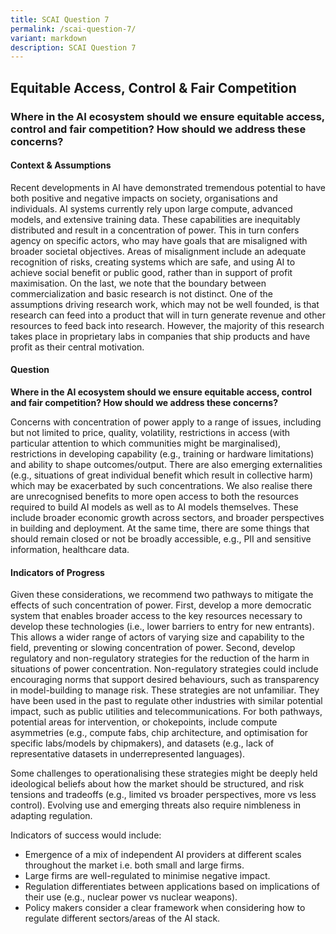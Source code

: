 ```yaml
---
title: SCAI Question 7
permalink: /scai-question-7/
variant: markdown
description: SCAI Question 7
---
```

## Equitable Access, Control & Fair Competition

### Where in the AI ecosystem should we ensure equitable access, control and fair competition? How should we address these concerns?

#### Context & Assumptions

Recent developments in AI have demonstrated tremendous potential to have both positive and negative impacts on society, organisations and individuals. AI systems currently rely upon large compute, advanced models, and extensive training data. These capabilities are inequitably distributed and result in a concentration of power. This in turn confers agency on specific actors, who may have goals that are misaligned with broader societal objectives. Areas of misalignment include an adequate recognition of risks, creating systems which are safe, and using AI to achieve social benefit or public good, rather than in support of profit maximisation. On the last, we note that the boundary between commercialization and basic research is not distinct. One of the assumptions driving research work, which may not be well founded, is that research can feed into a product that will in turn generate revenue and other resources to feed back into research. However, the majority of this research takes place in proprietary labs in companies that ship products and have profit as their central motivation.

#### Question

**Where in the AI ecosystem should we ensure equitable access, control and fair competition? How should we address these concerns?**

Concerns with concentration of power apply to a range of issues, including but not limited to price, quality, volatility, restrictions in access (with particular attention to which communities might be marginalised), restrictions in developing capability (e.g., training or hardware limitations) and ability to shape outcomes/output. There are also emerging externalities (e.g., situations of great individual benefit which result in collective harm) which may be exacerbated by such concentrations. We also realise there are unrecognised benefits to more open access to both the resources required to build AI models as well as to AI models themselves. These include broader economic growth across sectors, and broader perspectives in building and deployment. At the same time, there are some things that should remain closed or not be broadly accessible, e.g., PII and sensitive information, healthcare data.

#### Indicators of Progress

Given these considerations, we recommend two pathways to mitigate the effects of such concentration of power. First, develop a more democratic system that enables broader access to the key resources necessary to develop these technologies (i.e., lower barriers to entry for new entrants). This allows a wider range of actors of varying size and capability to the field, preventing or slowing concentration of power. Second, develop regulatory and non-regulatory strategies for the reduction of the harm in situations of power concentration. Non-regulatory strategies could include encouraging norms that support desired behaviours, such as transparency in model-building to manage risk. These strategies are not unfamiliar. They have been used in the past to regulate other industries with similar potential impact, such as public utilities and telecommunications. For both pathways, potential areas for intervention, or chokepoints, include compute asymmetries (e.g., compute fabs, chip architecture, and optimisation for specific labs/models by chipmakers), and datasets (e.g., lack of representative datasets in underrepresented languages).

Some challenges to operationalising these strategies might be deeply held ideological beliefs about how the market should be structured, and risk tensions and tradeoffs (e.g., limited vs broader perspectives, more vs less control). Evolving use and emerging threats also require nimbleness in adapting regulation.

Indicators of success would include:

* Emergence of a mix of independent AI providers at different scales throughout the market i.e. both small and large firms.
* Large firms are well-regulated to minimise negative impact.
* Regulation differentiates between applications based on implications of their use (e.g., nuclear power vs nuclear weapons).
* Policy makers consider a clear framework when considering how to regulate different sectors/areas of the AI stack.